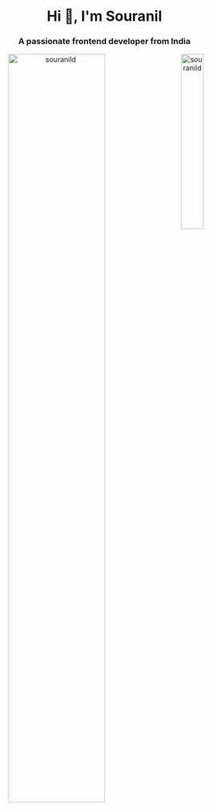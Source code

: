 <h1 align="center">Hi 👋, I'm Souranil</h1>
<h3 align="center">A passionate frontend developer from India</h3>



<p align="center"> 
  <img align="left" src="https://github-profile-summary-cards.vercel.app/api/cards/profile-details?username=souranild&theme=dracula" alt="souranild" width=62%"/> 
  <img align="right" src="https://github-profile-summary-cards.vercel.app/api/cards/most-commit-language?username=souranild&theme=dracula" alt="souranild" width="30%"/> 
</p>
